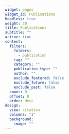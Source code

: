 ```yaml
---
widget: pages
widget_id: Publications
headless: true
weight: 30
title: Publications
subtitle: ""
active: true
content:
  filters:
    folders:
      - publication
    tag: ""
    category: ""
    publication_type: ""
    author: ""
    exclude_featured: false
    exclude_future: false
    exclude_past: false
  count: 0
  offset: 0
  order: desc
design:
  view: citation
  columns: "1"
  background:
    image: ""
---
```

